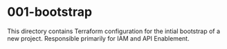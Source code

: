 # 001-bootstrap

This directory contains Terraform configuration for the intial bootstrap of a new project. Responsible primarily for IAM and API Enablement.